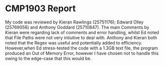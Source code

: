 # CMP1903 Report
My code was reviewed by Kieran Rawlings (25751176); Edward Olley (25769056) and Anthony Goddard (25710847). 
The main Comments by Kieran were regarding lack of comments and error handling, whilst Ed noted that File Paths were not very intiutive to deal with. Anthony and Kieran both noted that the Regex was useful and potentially added to efficiency. However,when Ed stress-tested the code with a 1.3GB text file, the program produced an Out of Memory Error, however I have chosen not to handle this owing to the edge-case that this would be. 
